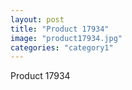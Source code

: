 ```yaml
---
layout: post
title: "Product 17934"
image: "product17934.jpg"
categories: "category1"
---
```

Product 17934
